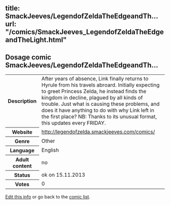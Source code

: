 title: SmackJeeves/LegendofZeldaTheEdgeandTh...
url: "/comics/SmackJeeves_LegendofZeldaTheEdgeandTheLight.html"
---
Dosage comic SmackJeeves/LegendofZeldaTheEdgeandTh...
-----------------------------------------

<p id="msg"></p>
<script type="text/javascript">
if (window.location.search === '?edit_info_mail=sent_ok') {
  var elem = document.getElementById("msg");
  elem.innerHTML = 'Edited information sucessfully sent for review, which is usually done daily. Thanks!';
  elem.className = 'ok';
}
</script>
<table class="comicinfo">
<tr>
<th>Description</th><td>After years of absence, Link finally returns to Hyrule from his travels abroard. Initially expecting to greet Princess Zelda, he instead finds the kingdom in decline, plagued by all kinds of trouble. Just what is causing these problems, and does it have anything to do with why Link left in the first place? NB: Thanks to its unusual format, this updates every FRIDAY.</td>
</tr>
<tr>
<th>Website</th><td><a href="http://legendofzelda.smackjeeves.com/comics/">http://legendofzelda.smackjeeves.com/comics/</a></td>
</tr>
<tr>
<th>Genre</th><td>Other</td>
</tr>
<tr>
<th>Language</th><td>English</td>
</tr>
<tr>
<th>Adult content</th><td>no</td>
</tr>
<tr>
<th>Status</th><td>ok on 15.11.2013</td>
</tr>
<tr>
<th>Votes</th><td>0</td>
</tr>
</table>

[Edit this info](SmackJeeves_LegendofZeldaTheEdgeandTheLight_edit.html) or go back to the [comic list](../comic-index.html).
